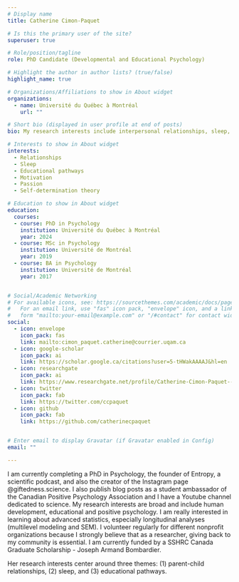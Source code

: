 ```yaml
---
# Display name
title: Catherine Cimon-Paquet

# Is this the primary user of the site?
superuser: true

# Role/position/tagline
role: PhD Candidate (Developmental and Educational Psychology)

# Highlight the author in author lists? (true/false)
highlight_name: true

# Organizations/Affiliations to show in About widget
organizations:
  - name: Université du Québec à Montréal
    url: ""

# Short bio (displayed in user profile at end of posts)
bio: My research interests include interpersonal relationships, sleep, school motivation.

# Interests to show in About widget
interests:
  - Relationships
  - Sleep
  - Educational pathways
  - Motivation
  - Passion
  - Self-determination theory

# Education to show in About widget
education:
  courses:   
  - course: PhD in Psychology
    institution: Université du Québec à Montréal
    year: 2024
  - course: MSc in Psychology
    institution: Université de Montréal
    year: 2019
  - course: BA in Psychology
    institution: Université de Montréal
    year: 2017


# Social/Academic Networking
# For available icons, see: https://sourcethemes.com/academic/docs/page-builder/#icons
#   For an email link, use "fas" icon pack, "envelope" icon, and a link in the
#   form "mailto:your-email@example.com" or "/#contact" for contact widget.
social:
  - icon: envelope
    icon_pack: fas
    link: mailto:cimon_paquet.catherine@courrier.uqam.ca
  - icon: google-scholar
    icon_pack: ai
    link: https://scholar.google.ca/citations?user=5-tHWakAAAAJ&hl=en
  - icon: researchgate
    icon_pack: ai
    link: https://www.researchgate.net/profile/Catherine-Cimon-Paquet---
  - icon: twitter
    icon_pack: fab
    link: https://twitter.com/ccpaquet
  - icon: github
    icon_pack: fab
    link: https://github.com/catherinecpaquet


# Enter email to display Gravatar (if Gravatar enabled in Config)
email: ""

---
```


I am currently completing a PhD in Psychology, the founder of Entropy, a scientific podcast, and also the creator of the Instagram page @giftedness.science. I also publish blog posts as a student ambassador of the Canadian Positive Psychology Association and I have a Youtube channel dedicated to science. My research interests are broad and include human development, educational and positive psychology. I am really interested in learning about advanced statistics, especially longitudinal analyses (multilevel modeling and SEM). I volunteer regularly for different nonprofit organizations because I strongly believe that as a researcher, giving back to my community is essential. I am currently funded by a SSHRC Canada Graduate Scholarship - Joseph Armand Bombardier.

Her research interests center around three themes: (1) parent-child relationships, (2) sleep, and (3) educational pathways.
